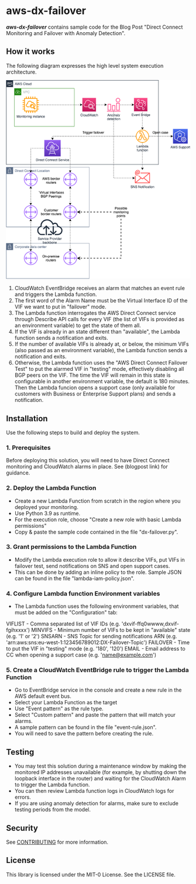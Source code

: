 # aws-dx-failover


***aws-dx-failover*** contains sample code for the Blog Post "Direct Connect Monitoring and Failover with Anomaly Detection".

## How it works

The following diagram expresses the high level system execution
architecture.

![aws-dx-failover design](./images/aws-dx-failover.png)

1. CloudWatch EventBridge receives an alarm that matches an event rule and triggers the Lambda function.
2. The first word of the Alarm Name must be the Virtual Interface ID of the VIF we want to put in "failover" mode.
3. The Lambda function interrogates the AWS Direct Connect service
   through Describe API calls for every VIF (the list of VIFs is provided as an environment variable) to get the state of them all.
3. If the VIF is already in an state different than "available", the Lambda function sends a notification and exits.
4. If the number of available VIFs is already at, or below, the minimum VIFs (also passed as an environment variable), the Lambda function sends a notification and exits.
5. Otherwise, the Lambda function uses the "AWS Direct Connect Failover Test" to put the alarmed VIF in "testing" mode, effectively disabling all BGP peers on the VIF. The time the VIF will remain in this state is configurable in another environment variable, the default is 180 minutes. Then the Lambda funcion opens a support case (only available for customers with Business or Enterprise Support plans) and sends a notification.

## Installation

Use the following steps to build and deploy the system.

### 1. Prerequisites

Before deploying this solution, you will need to have Direct Connect monitoring and CloudWatch alarms in place. See (blogpost link) for guidance.

### 2. Deploy the Lambda Function

- Create a new Lambda Function from scratch in the region where you deployed your monitoring.
- Use Python 3.9 as runtime.
- For the execution role, choose "Create a new role with basic Lambda permissions"
- Copy & paste the sample code contained in the file "dx-failover.py".

### 3. Grant permissions to the Lambda Function

- Modify the Lambda execution role to allow it describe VIFs, put VIFs in failover test, send notifications on SNS and open support cases.
- This can be done by adding an inline policy to the role. Sample JSON can be found in the file "lambda-iam-policy.json".

### 4. Configure Lambda function Environment variables

- The Lambda function uses the following environment variables, that must be added on the "Configuration" tab:

VIFLIST  - Comma separated list of VIF IDs (e.g. 'dxvif-ffq0wwww,dxvif-fgihxxxx')
MINVIFS  - Minimum number of VIFs to be kept in "available" state (e.g. '1' or '2')
SNSARN   - SNS Topic for sending notifications ARN (e.g. 'arn:aws:sns:eu-west-1:123456789012:DX-Failover-Topic')
FAILOVER - Time to put the VIF in "testing" mode (e.g. '180', '120')
EMAIL    - Email address to CC when opening a support case (e.g. 'name@example.com')

### 5. Create a CloudWatch EventBridge rule to trigger the Lambda Function

- Go to EventBridge service in the console and create a new rule in the AWS default event bus.
- Select your Lambda Function as the target
- Use "Event pattern" as the rule type.
- Select "Custom pattern" and paste the pattern that will match your alarms.
- A sample pattern can be found in the file "event-rule.json".
- You will need to save the pattern before creating the rule.

## Testing

- You may test this solution during a maintenance window by making the monitored IP addresses unavailable (for example, by shutting down the loopback interface in the router) and waiting for the CloudWatch Alarm to trigger the Lambda function.
- You can then review Lambda function logs in CloudWatch logs for errors.
- If you are using anomaly detection for alarms, make sure to exclude testing periods from the model.

## Security

See [CONTRIBUTING](CONTRIBUTING.md#security-issue-notifications) for more information.

## License

This library is licensed under the MIT-0 License. See the LICENSE file.
